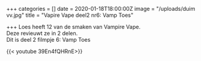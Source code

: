 +++
categories = []
date = 2020-01-18T18:00:00Z
image = "/uploads/duim vv.jpg"
title = "Vapire Vape deel2 nr6: Vamp Toes"

+++
Loes heeft 12 van de smaken van Vampire Vape.   
Deze revieuwt ze in 2 delen.   
Dit is deel 2 filmpje 6: Vamp Toes

{{< youtube 39En4fQHRnE>}}